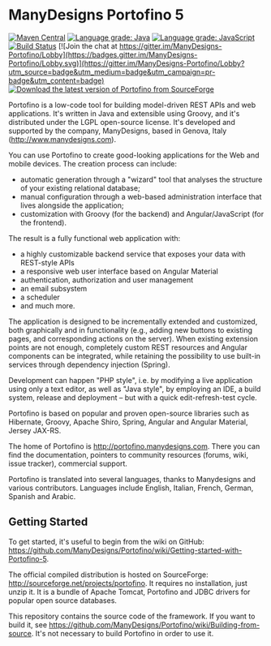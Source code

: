 # ManyDesigns Portofino 5 #

[![Maven Central](https://maven-badges.herokuapp.com/maven-central/com.manydesigns/portofino/badge.svg)](https://maven-badges.herokuapp.com/maven-central/com.manydesigns/portofino)
[![Language grade: Java](https://img.shields.io/lgtm/grade/java/g/ManyDesigns/Portofino.svg?logo=lgtm&logoWidth=18)](https://lgtm.com/projects/g/ManyDesigns/Portofino/context:java)
[![Language grade: JavaScript](https://img.shields.io/lgtm/grade/javascript/g/ManyDesigns/Portofino.svg?logo=lgtm&logoWidth=18)](https://lgtm.com/projects/g/ManyDesigns/Portofino/context:javascript)
[![Build Status](https://github.com/ManyDesigns/Portofino/actions/workflows/build.yml/badge.svg)](https://github.com/ManyDesigns/Portofino/actions/workflows/build.yml)
[![Join the chat at https://gitter.im/ManyDesigns-Portofino/Lobby](https://badges.gitter.im/ManyDesigns-Portofino/Lobby.svg)](https://gitter.im/ManyDesigns-Portofino/Lobby?utm_source=badge&utm_medium=badge&utm_campaign=pr-badge&utm_content=badge)
[![Download the latest version of Portofino from SourceForge](https://img.shields.io/sourceforge/dm/portofino.svg)](https://sourceforge.net/projects/portofino/files/latest/download)

Portofino is a low-code tool for building model-driven REST APIs and web applications.
It's written in Java and extensible using Groovy, and it's distributed under the LGPL
open-source license. It's developed and supported by the company, ManyDesigns, based in Genova, Italy
(http://www.manydesigns.com).

You can use Portofino to create good-looking applications for the Web and mobile devices. The creation process can include:
 - automatic generation through a "wizard" tool that analyses the structure of your existing relational database;
 - manual configuration through a web-based administration interface that lives alongside the application;
 - customization with Groovy (for the backend) and Angular/JavaScript (for the frontend).
 
The result is a fully functional web application with:
 * a highly customizable backend service that exposes your data with REST-style APIs
 * a responsive web user interface based on Angular Material 
 * authentication, authorization and user management
 * an email subsystem
 * a scheduler
 * and much more.

The application is designed to be incrementally extended and customized,
both graphically and in functionality (e.g., adding new buttons to existing pages, and corresponding actions on the server).
When existing extension points are not enough, completely custom REST resources and Angular components can be integrated,
while retaining the possibility to use built-in services through dependency injection (Spring).

Development can happen "PHP style", i.e. by modifying a live application using only a text editor,
as well as "Java style", by employing an IDE, a build system, release and deployment – but with a quick edit-refresh-test cycle.

Portofino is based on popular and proven open-source libraries such as Hibernate, Groovy, Apache Shiro, Spring, Angular and Angular Material, Jersey JAX-RS.

The home of Portofino is http://portofino.manydesigns.com. There you can find the documentation, pointers to community
resources (forums, wiki, issue tracker), commercial support.

Portofino is translated into several languages, thanks to Manydesigns and various contributors. Languages include English, Italian, French, German, Spanish and Arabic.

## Getting Started ##

To get started, it's useful to begin from the wiki on GitHub: https://github.com/ManyDesigns/Portofino/wiki/Getting-started-with-Portofino-5.

The official compiled distribution is hosted on SourceForge: http://sourceforge.net/projects/portofino.
It requires no installation, just unzip it. It is a bundle of Apache Tomcat, Portofino and JDBC drivers for popular
open source databases.

This repository contains the source code of the framework. If you want to build it, see
https://github.com/ManyDesigns/Portofino/wiki/Building-from-source. It's not necessary to build Portofino in order to use it.
